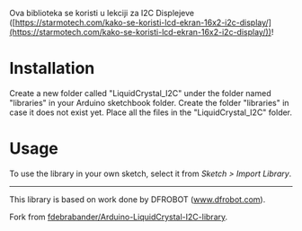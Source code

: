 Ova biblioteka se koristi u lekciji za I2C Displejeve ([https://starmotech.com/kako-se-koristi-lcd-ekran-16x2-i2c-display/](https://starmotech.com/kako-se-koristi-lcd-ekran-16x2-i2c-display/))!

# Installation #
Create a new folder called "LiquidCrystal_I2C" under the folder named "libraries" in your Arduino sketchbook folder.
Create the folder "libraries" in case it does not exist yet. Place all the files in the "LiquidCrystal_I2C" folder.

# Usage #
To use the library in your own sketch, select it from *Sketch > Import Library*.

-------------------------------------------------------------------------------------------------------------------
This library is based on work done by DFROBOT (www.dfrobot.com).

Fork from [fdebrabander/Arduino-LiquidCrystal-I2C-library](https://github.com/fdebrabander/Arduino-LiquidCrystal-I2C-library).
